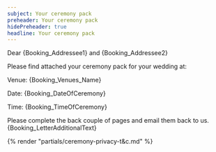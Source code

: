 ```yaml
---
subject: Your ceremony pack
preheader: Your ceremony pack 
hidePreheader: true
headline: Your ceremony pack
---
```


Dear {Booking_Addressee1} and {Booking_Addressee2}

Please find attached your ceremony pack for your wedding at:

Venue: {Booking_Venues_Name}

Date: {Booking_DateOfCeremony}

Time: {Booking_TimeOfCeremony}

Please complete the back couple of pages and email them back to us. {Booking_LetterAdditionalText}

{% render "partials/ceremony-privacy-t&c.md" %}
